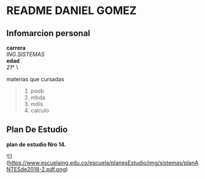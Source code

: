 # README DANIEL GOMEZ

## Infomarcion personal

  **carrera** \
   *ING.SISTEMAS* \
  **edad** \
    *21** \

  materias que cursadas
  
 > 1. poob
 > 2. mbda
 > 3. mdis
 > 4. calculo
  
## Plan De Estudio

  **plan de estudio Nro 14.**
  
  ![]
   (https://www.escuelaing.edu.co/escuela/planesEstudio/img/sistemas/planANTESde2018-2.pdf.png)  
